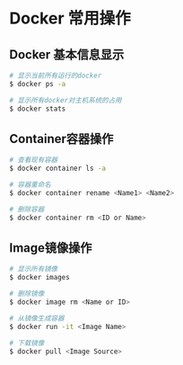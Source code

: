 # Docker 常用操作

## Docker 基本信息显示

```sh
# 显示当前所有运行的docker
$ docker ps -a

# 显示所有docker对主机系统的占用
$ docker stats
```


## Container容器操作

```sh
# 查看现有容器
$ docker container ls -a

# 容器重命名
$ docker container rename <Name1> <Name2>

# 删除容器
$ docker container rm <ID or Name>
```

## Image镜像操作

```sh
# 显示所有镜像
$ docker images

# 删除镜像
$ docker image rm <Name or ID>

# 从镜像生成容器
$ docker run -it <Image Name>

# 下载镜像
$ docker pull <Image Source>
```